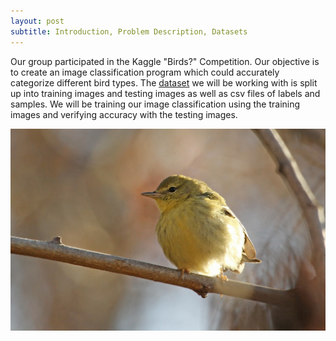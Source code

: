 ```yaml
---
layout: post
subtitle: Introduction, Problem Description, Datasets
---
```

Our group participated in the Kaggle "Birds?" Competition. Our objective is to create an image classification program which could accurately categorize different bird types. The [dataset](https://www.kaggle.com/competitions/birds23sp/data) we will be working with is split up into training images and testing images as well as csv files of labels and samples. We will be training our image classification using the training images and verifying accuracy with the testing images.

![bird](bird.jpeg)
